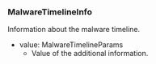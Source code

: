 ### MalwareTimelineInfo
Information about the malware timeline.

- value: MalwareTimelineParams
  - Value of the additional information.
